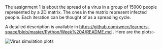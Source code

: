 
The assignment 1 is about the spread of a virus in a group of 15000 people represented by a 2D matrix. 
The ones in the matrix represent infected people. Each iteration can be thought of as a spreading cycle.

A detailed description is available in https://github.com/wncc/learners-space/blob/master/Python/Week%204/README.md . Here are the plots:-

![Virus simulation plots](https://user-images.githubusercontent.com/81472530/113382514-41536680-939f-11eb-93d9-bf88834b4082.png)
